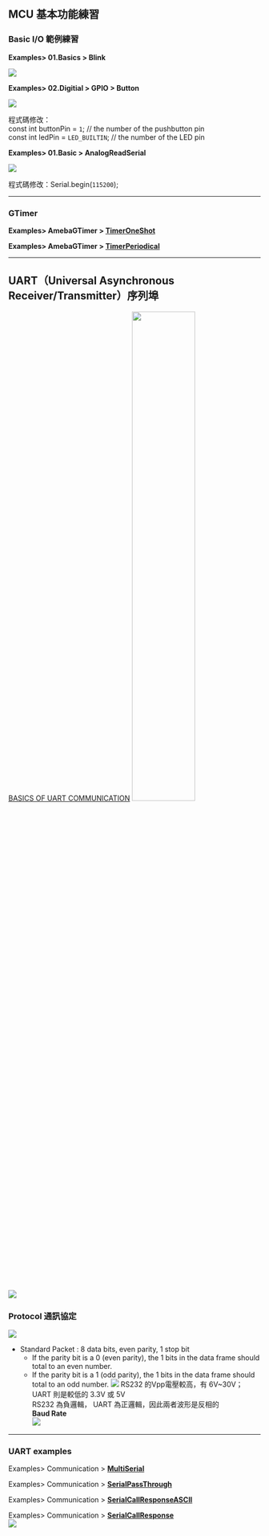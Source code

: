 
## MCU 基本功能練習

### Basic I/O 範例練習

**Examples> 01.Basics > Blink**<br>
  
![](https://github.com/rkuo2000/EdgeAI-AMB82mini/blob/main/assets/AMB82-mini_Arduino_examples_01.Basics_Blink.png?raw=true)
    
**Examples> 02.Digitial > GPIO > Button**<br>
  
![](https://github.com/rkuo2000/EdgeAI-AMB82mini/blob/main/assets/AMB82-mini_Arduino_examples_02.Digital_Button.png?raw=true)

程式碼修改：<br>
const int buttonPin = `1`;  // the number of the pushbutton pin<br>
const int ledPin = `LED_BUILTIN`;    // the number of the LED pin<br>

**Examples> 01.Basic > AnalogReadSerial**<br>

![](https://github.com/rkuo2000/EdgeAI-AMB82mini/blob/main/assets/AMB82-mini_Arduino_examples_01.Basics_AnalogReadSerial.png?raw=true)

程式碼修改：Serial.begin(`115200`);<br>

---
### GTimer
**Examples> AmebaGTimer > [TimerOneShot](https://ameba-doc-arduino-sdk.readthedocs-hosted.com/en/latest/ameba_pro2/amb82-mini/Example_Guides/GTimer/Timer%20Oneshot.html)**

**Examples> AmebaGTimer > [TimerPeriodical](https://ameba-doc-arduino-sdk.readthedocs-hosted.com/en/latest/ameba_pro2/amb82-mini/Example_Guides/GTimer/Timer%20Periodical.html)** <br>

---
## UART（Universal Asynchronous Receiver/Transmitter）序列埠
[BASICS OF UART COMMUNICATION](https://www.circuitbasics.com/basics-uart-communication/)
<img width="50%" height="50%" src="https://www.circuitbasics.com/wp-content/uploads/2016/01/Introduction-to-UART-Data-Transmission-Diagram.png">
![](https://makerpro.cc/wp-content/uploads/2019/08/2.png)

### Protocol 通訊協定
![](https://www.circuitbasics.com/wp-content/uploads/2016/01/Introduction-to-UART-Packet-Frame-and-Bits-2.png)
* Standard Packet : 8 data bits, even parity, 1 stop bit
  - If the parity bit is a 0 (even parity), the 1 bits in the data frame should total to an even number. 
  - If the parity bit is a 1 (odd parity), the 1 bits in the data frame should total to an odd number.
![](https://makerpro.cc/wp-content/uploads/2019/08/4.png)
RS232 的Vpp電壓較高，有 6V~30V；UART 則是較低的 3.3V 或 5V<br>
RS232 為負邏輯， UART 為正邏輯，因此兩者波形是反相的<br>
**Baud Rate**<br>
![](https://github.com/rkuo2000/MCU-course/blob/main/images/UART-baudrates.png?raw=true)

---
### UART examples
Examples> Communication > **[MultiSerial](https://docs.arduino.cc/built-in-examples/communication/MultiSerialMega/)** <br>

Examples> Communication > **[SerialPassThrough](https://docs.arduino.cc/built-in-examples/communication/SerialPassthrough/)** <br>

Examples> Communication > **[SerialCallResponseASCII](https://docs.arduino.cc/built-in-examples/communication/SerialCallResponseASCII/)** <br>

Examples> Communication > **[SerialCallResponse](https://docs.arduino.cc/built-in-examples/communication/SerialCallResponse/)** <br>
![](https://docs.arduino.cc/static/9945133ddd45e77b74174ead53888478/a6d36/schematic.png)



